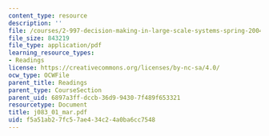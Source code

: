 ```yaml
---
content_type: resource
description: ''
file: /courses/2-997-decision-making-in-large-scale-systems-spring-2004/f5a51ab27fc57ae434c24a0ba6cc7548_j083_01_mar.pdf
file_size: 843219
file_type: application/pdf
learning_resource_types:
- Readings
license: https://creativecommons.org/licenses/by-nc-sa/4.0/
ocw_type: OCWFile
parent_title: Readings
parent_type: CourseSection
parent_uid: 6897a3ff-dccb-36d9-9430-7f489f653321
resourcetype: Document
title: j083_01_mar.pdf
uid: f5a51ab2-7fc5-7ae4-34c2-4a0ba6cc7548
---
```

